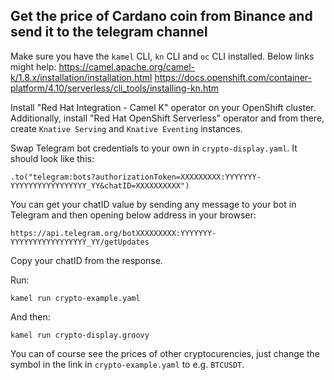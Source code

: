 ## Get the price of Cardano coin from Binance and send it to the telegram channel

Make sure you have the `kamel` CLI, `kn` CLI and `oc` CLI installed. Below links might help:
https://camel.apache.org/camel-k/1.8.x/installation/installation.html
https://docs.openshift.com/container-platform/4.10/serverless/cli_tools/installing-kn.htm


Install "Red Hat Integration - Camel K" operator on your OpenShift cluster.
Additionally, install "Red Hat OpenShift Serverless" operator and from there, create `Knative Serving` and `Knative Eventing` instances.

Swap Telegram bot credentials to your own in `crypto-display.yaml`. It should look like this:

`.to("telegram:bots?authorizationToken=XXXXXXXXX:YYYYYYY-YYYYYYYYYYYYYYYYY_YY&chatID=XXXXXXXXXX")`

You can get your chatID value by sending any message to your bot in Telegram and then opening below address in your browser:

`https://api.telegram.org/botXXXXXXXXX:YYYYYYY-YYYYYYYYYYYYYYYYY_YY/getUpdates`

Copy your chatID from the response.

Run:

`kamel run crypto-example.yaml`

And then:

`kamel run crypto-display.groovy`

You can of course see the prices of other cryptocurencies, just change the symbol in the link in `crypto-example.yaml` to e.g. `BTCUSDT`.